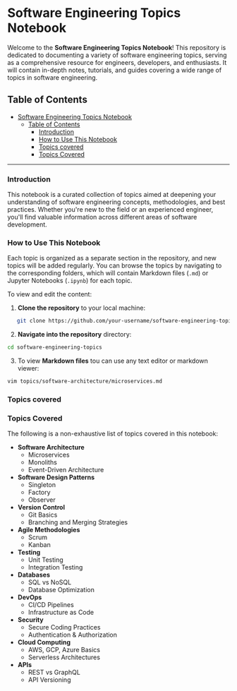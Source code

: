 # Software Engineering Topics Notebook

Welcome to the **Software Engineering Topics Notebook**! This repository is dedicated to documenting a variety of software engineering topics, serving as a comprehensive resource for engineers, developers, and enthusiasts. It will contain in-depth notes, tutorials, and guides covering a wide range of topics in software engineering.

## Table of Contents

- [Software Engineering Topics Notebook](#software-engineering-topics-notebook)
  - [Table of Contents](#table-of-contents)
    - [Introduction](#introduction)
    - [How to Use This Notebook](#how-to-use-this-notebook)
    - [Topics covered](#topics-covered)
    - [Topics Covered](#topics-covered-1)

---

### Introduction

This notebook is a curated collection of topics aimed at deepening your understanding of software engineering concepts, methodologies, and best practices. Whether you're new to the field or an experienced engineer, you'll find valuable information across different areas of software development.

### How to Use This Notebook

Each topic is organized as a separate section in the repository, and new topics will be added regularly. You can browse the topics by navigating to the corresponding folders, which will contain Markdown files (`.md`) or Jupyter Notebooks (`.ipynb`) for each topic.

To view and edit the content:

1. **Clone the repository** to your local machine:
```bash
   git clone https://github.com/your-username/software-engineering-topics.git

```
2. **Navigate into the repository** directory:
```bash
cd software-engineering-topics
```
3. To view **Markdown files** tou can use any text editor or markdown viewer: 
```bash
vim topics/software-architecture/microservices.md
```

### Topics covered
### Topics Covered

The following is a non-exhaustive list of topics covered in this notebook:

- **Software Architecture**
  - Microservices
  - Monoliths
  - Event-Driven Architecture
- **Software Design Patterns**
  - Singleton
  - Factory
  - Observer
- **Version Control**
  - Git Basics
  - Branching and Merging Strategies
- **Agile Methodologies**
  - Scrum
  - Kanban
- **Testing**
  - Unit Testing
  - Integration Testing
- **Databases**
  - SQL vs NoSQL
  - Database Optimization
- **DevOps**
  - CI/CD Pipelines
  - Infrastructure as Code
- **Security**
  - Secure Coding Practices
  - Authentication & Authorization
- **Cloud Computing**
  - AWS, GCP, Azure Basics
  - Serverless Architectures
- **APIs**
  - REST vs GraphQL
  - API Versioning

